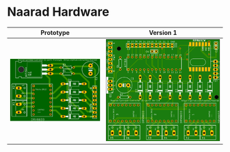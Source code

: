 # Naarad Hardware


|  Prototype | Version 1 |
| :---:     | :---:   |
| ![](SController2Ports/PCB2.tiny.png)  | ![](SController6Ports/PCB6.tiny.png)  |
